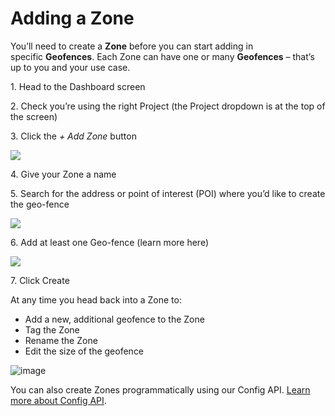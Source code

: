 Adding a Zone
=============

You’ll need to create a **Zone** before you can start adding in specific **Geofences**. Each Zone can have one or many **Geofences** – that’s up to you and your use case.

1\. Head to the Dashboard screen

2\. Check you’re using the right Project (the Project dropdown is at the top of the screen)

3\. Click the _+ Add Zone_ button

![](https://docs.bluedot.io/wp-content/uploads/2023/05/Zone-Creation-1-1024x507.png)

4\. Give your Zone a name

5\. Search for the address or point of interest (POI) where you’d like to create the geo-fence

![](https://docs.bluedot.io/wp-content/uploads/2023/05/Zone-Creation-2-1-1024x260.png)

6\. Add at least one Geo-fence (learn more here)

![](https://docs.bluedot.io/wp-content/uploads/2023/05/Zone-Creation-3-1024x520.png)

7\. Click Create

At any time you head back into a Zone to:

*   Add a new, additional geofence to the Zone
*   Tag the Zone
*   Rename the Zone
*   Edit the size of the geofence

![image](https://docs.bluedot.io/wp-content/uploads/2021/07/info.png)

You can also create Zones programmatically using our Config API. [Learn more about Config API](https://docs.bluedot.io/config-api/).